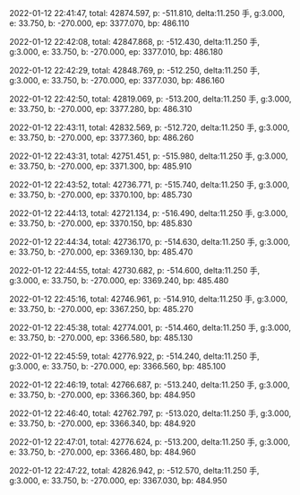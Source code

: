 2022-01-12 22:41:47, total: 42874.597, p: -511.810, delta:11.250 手, g:3.000, e: 33.750, b: -270.000, ep: 3377.070, bp: 486.110

2022-01-12 22:42:08, total: 42847.868, p: -512.430, delta:11.250 手, g:3.000, e: 33.750, b: -270.000, ep: 3377.010, bp: 486.180

2022-01-12 22:42:29, total: 42848.769, p: -512.250, delta:11.250 手, g:3.000, e: 33.750, b: -270.000, ep: 3377.030, bp: 486.160

2022-01-12 22:42:50, total: 42819.069, p: -513.200, delta:11.250 手, g:3.000, e: 33.750, b: -270.000, ep: 3377.280, bp: 486.310

2022-01-12 22:43:11, total: 42832.569, p: -512.720, delta:11.250 手, g:3.000, e: 33.750, b: -270.000, ep: 3377.360, bp: 486.260

2022-01-12 22:43:31, total: 42751.451, p: -515.980, delta:11.250 手, g:3.000, e: 33.750, b: -270.000, ep: 3371.300, bp: 485.910

2022-01-12 22:43:52, total: 42736.771, p: -515.740, delta:11.250 手, g:3.000, e: 33.750, b: -270.000, ep: 3370.100, bp: 485.730

2022-01-12 22:44:13, total: 42721.134, p: -516.490, delta:11.250 手, g:3.000, e: 33.750, b: -270.000, ep: 3370.150, bp: 485.830

2022-01-12 22:44:34, total: 42736.170, p: -514.630, delta:11.250 手, g:3.000, e: 33.750, b: -270.000, ep: 3369.130, bp: 485.470

2022-01-12 22:44:55, total: 42730.682, p: -514.600, delta:11.250 手, g:3.000, e: 33.750, b: -270.000, ep: 3369.240, bp: 485.480

2022-01-12 22:45:16, total: 42746.961, p: -514.910, delta:11.250 手, g:3.000, e: 33.750, b: -270.000, ep: 3367.250, bp: 485.270

2022-01-12 22:45:38, total: 42774.001, p: -514.460, delta:11.250 手, g:3.000, e: 33.750, b: -270.000, ep: 3366.580, bp: 485.130

2022-01-12 22:45:59, total: 42776.922, p: -514.240, delta:11.250 手, g:3.000, e: 33.750, b: -270.000, ep: 3366.560, bp: 485.100

2022-01-12 22:46:19, total: 42766.687, p: -513.240, delta:11.250 手, g:3.000, e: 33.750, b: -270.000, ep: 3366.360, bp: 484.950

2022-01-12 22:46:40, total: 42762.797, p: -513.020, delta:11.250 手, g:3.000, e: 33.750, b: -270.000, ep: 3366.340, bp: 484.920

2022-01-12 22:47:01, total: 42776.624, p: -513.200, delta:11.250 手, g:3.000, e: 33.750, b: -270.000, ep: 3366.480, bp: 484.960

2022-01-12 22:47:22, total: 42826.942, p: -512.570, delta:11.250 手, g:3.000, e: 33.750, b: -270.000, ep: 3367.030, bp: 484.950